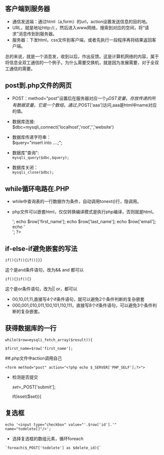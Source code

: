 ## 客户端到服务器
* 通信发送端：通过html（a,form）的url，action设置发送信息的目的地。<br/>
* URL，就是地址http://.，然后进入www网络，搜索到对应的空间，将“请求”消息传到到服务器。<br/>
* 服务器：下发html，css文件到客户端，或者先执行一段程序再将结果返回客户端。<br/>

总的来说，就是一个消息发，收到以后，作出反馈。这是计算机网络的内容，属于将信息全双工通信的一个例子。为什么需要交换机，就是因为发展需要，对于全双工通信的需要。


## post到.php文件的网页
* POST：method="post"设置后在服务器对应一个$_POST变量，存放传递的所有数据变量，它是一个数组，通过$_POST['aaa']访问,aaa是html中name对应的值。<br/>

*  数据库连接:<br/>
    $dbc=mysqli_connect('localhost','root','','website')

* 数据库传递字符串：<br/>
    $query="insert into ....;";

* 数据库"查询":<br/>
    `mysqli_query($dbc,$query);`

* 数据库关闭：<br/>
     `mysqli_close($dbc);`

    

## while循环电路在.PHP
* while中查询表的一行数据作为条件，自动调用tonext()行，隐调用。
* php文件可以嵌套html，仅仅转换编译模式<?php?>是执行php编译，否则就是html。

    <?php
 
    while($row=mysqli_fetch_array($result)){

	echo '<input type="checkbox" value="'.$row['id'].'" 

    name="todelete[]"/>';
	
    echo $row['first_name'];
	
    echo $row['last_name'];
	
    echo $row['email'];
	
    echo '<br/>';

    ?>


## if-else-if避免嵌套的写法
    if(){if(){if()}}}
这个是and条件语句，改为&& and 都可以<br/>

    if(){}if(){}
这个是or条件语句，改为|| or，都可以<br/>

* 00,10,01,11,直接写4个if条件语句，就可以避免2个条件判断的复杂嵌套
* 000,001,010,011,100,101,110,111，直接写8个if条件语句，可以避免3个条件判断的复杂嵌套。

## 获得数据库的一行

    while($row=mysqli_fetch_array($result)){

    $first_name=$row['first_name']; 

##.php文件中action调用自己

    <form method="post" action="<?php echo $_SERVER['PHP_SELF'];?>">
    
* 检测是否提交

    $set=$_POST['submit'];

    if(isset($set)){


## 复选框

    echo '<input type="checkbox" value="'.$row['id'].'" name="todelete[]"/>';

   * 选择复选框的数组元素，循环foreach
   
    `foreach($_POST['todelete'] as $delete_id){`


   
    
